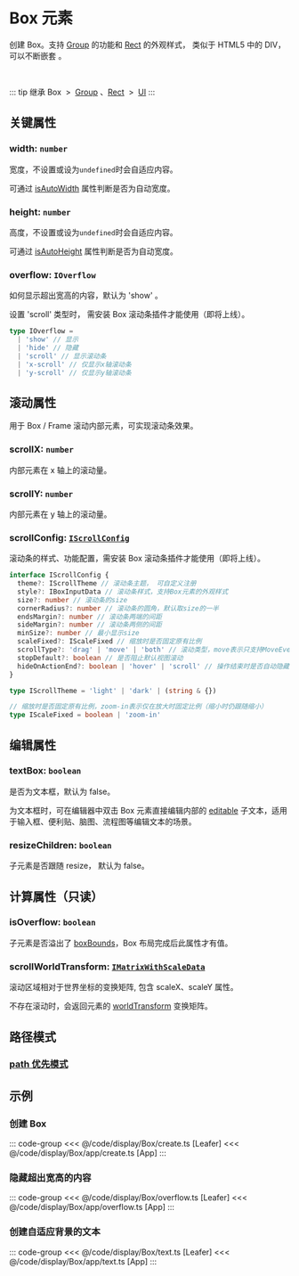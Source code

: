 <script setup>
import Case from '/component/Case.vue'
</script>

# Box 元素

创建 Box。支持 [Group](/reference/display/Group.md) 的功能和 [Rect](/reference/display/Rect.md) 的外观样式， 类似于 HTML5 中的 DIV，可以不断嵌套 。

<case name="Box" editor=false></case>

<br/>

::: tip 继承
Box &nbsp;>&nbsp; [Group](./Group.md) 、[Rect](./Rect.md) &nbsp;>&nbsp; [UI](./UI.md)
:::

## 关键属性

### width: `number`

宽度，不设置或设为`undefined`时会自适应内容。

可通过 [isAutoWidth](/reference/UI/size.md#isautowidth-boolean) 属性判断是否为自动宽度。

### height: `number`

高度，不设置或设为`undefined`时会自适应内容。

可通过 [isAutoHeight](/reference/UI/size.md#isautowidth-boolean) 属性判断是否为自动宽度。

### overflow: `IOverflow`

如何显示超出宽高的内容，默认为 'show' 。

设置 'scroll' 类型时， 需安装 Box 滚动条插件才能使用（即将上线）。

```ts
type IOverflow =
  | 'show' // 显示
  | 'hide' // 隐藏
  | 'scroll' // 显示滚动条
  | 'x-scroll' // 仅显示x轴滚动条
  | 'y-scroll' // 仅显示y轴滚动条
```

## 滚动属性

用于 Box / Frame 滚动内部元素，可实现滚动条效果。

### scrollX: `number`

内部元素在 x 轴上的滚动量。

### scrollY: `number`

内部元素在 y 轴上的滚动量。

### scrollConfig: [`IScrollConfig`](/api/interfaces/IScrollConfig.md)

滚动条的样式、功能配置，需安装 Box 滚动条插件才能使用（即将上线）。

```ts
interface IScrollConfig {
  theme?: IScrollTheme // 滚动条主题， 可自定义注册
  style?: IBoxInputData // 滚动条样式，支持Box元素的外观样式
  size?: number // 滚动条的size
  cornerRadius?: number // 滚动条的圆角，默认取size的一半
  endsMargin?: number // 滚动条两端的间距
  sideMargin?: number // 滚动条两侧的间距
  minSize?: number // 最小显示size
  scaleFixed?: IScaleFixed // 缩放时是否固定原有比例
  scrollType?: 'drag' | 'move' | 'both' // 滚动类型，move表示只支持MoveEvent事件滚动，drag表示只支持拖拽滚动条的DragEvent事件滚动
  stopDefault?: boolean // 是否阻止默认视图滚动
  hideOnActionEnd?: boolean | 'hover' | 'scroll' // 操作结束时是否自动隐藏
}

type IScrollTheme = 'light' | 'dark' | (string & {})

// 缩放时是否固定原有比例，zoom-in表示仅在放大时固定比例（缩小时仍跟随缩小）
type IScaleFixed = boolean | 'zoom-in'
```

## 编辑属性

### textBox: `boolean`

是否为文本框，默认为 false。

为文本框时，可在编辑器中双击 Box 元素直接编辑内部的 [editable](/reference/UI/editable.md) 子文本，适用于输入框、便利贴、脑图、流程图等编辑文本的场景。

### resizeChildren: `boolean`

子元素是否跟随 resize， 默认为 false。

## 计算属性（只读）

### isOverflow: `boolean`

子元素是否溢出了 [boxBounds](/reference/UI/bounds.md#boxbounds-iboundsdata)，Box 布局完成后此属性才有值。

### scrollWorldTransform: [`IMatrixWithScaleData`](/api/interfaces/IMatrixWithScaleData.md)

滚动区域相对于世界坐标的变换矩阵, 包含 scaleX、scaleY 属性。

不存在滚动时，会返回元素的 [worldTransform](/reference/UI/transform.md#worldtransform-imatrixwithscaledata) 变换矩阵。

## 路径模式

### [path 优先模式](/reference/UI/path.md)

<!--
## 继承元素

### [Group](./Group.md) + [Rect](./Rect.md) -->

<!-- ## API

### [Box](/api/classes/Box.md) -->

## 示例

<case name="Box" index=0 editor=false></case>

### 创建 Box

::: code-group
<<< @/code/display/Box/create.ts [Leafer]
<<< @/code/display/Box/app/create.ts [App]
:::

<case name="Box" index=1 editor=false></case>

### 隐藏超出宽高的内容

::: code-group
<<< @/code/display/Box/overflow.ts [Leafer]
<<< @/code/display/Box/app/overflow.ts [App]
:::

<case name="Box" index=6 editor=false></case>

### 创建自适应背景的文本

::: code-group
<<< @/code/display/Box/text.ts [Leafer]
<<< @/code/display/Box/app/text.ts [App]
:::
